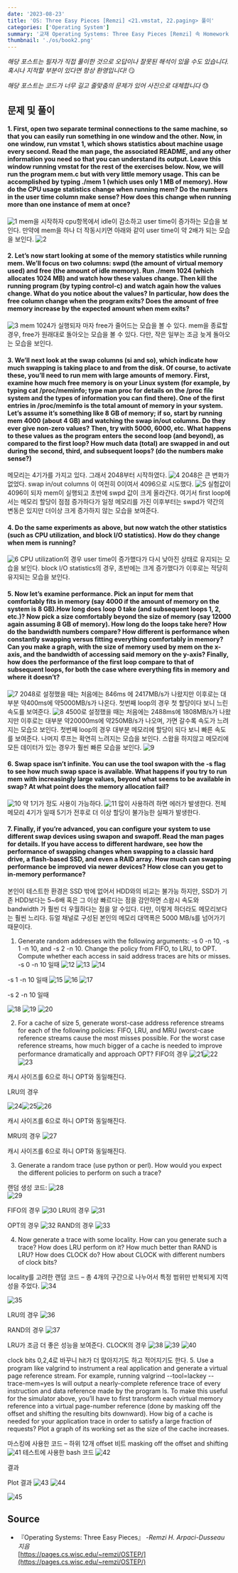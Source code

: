 ```yaml
---
date: '2023-08-23'
title: 'OS: Three Easy Pieces [Remzi] <21.vmstat, 22.paging> 풀이'
categories: ['Operating System']
summary: '교재 Operating Systems: Three Easy Pieces [Remzi] 속 Homework 문제 풀이'
thumbnail: './os/book2.png'
---
```

*해당 포스트는 필자가 직접 풀이한 것으로 오답이나 잘못된 해석이 있을 수도 있습니다.*  
*혹시나 지적할 부분이 있다면 항상 환영입니다!* 😏

*해당 포스트는 코드가 너무 길고 줄맞춤의 문제가 있어 사진으로 대체합니다* 😓

## 문제 및 풀이
#### 1. First, open two separate terminal connections to the same machine, so that you can easily run something in one window and the other. Now, in one window, run vmstat 1, which shows statistics about machine usage every second. Read the man page, the associated README, and any other information you need so that you can understand its output. Leave this window running vmstat for the rest of the exercises below. Now, we will run the program mem.c but with very little memory usage. This can be accomplished by typing ./mem 1 (which uses only 1 MB of memory). How do the CPU usage statistics change when running mem? Do the numbers in the user time column make sense?  How does this change when running more than one instance of mem at once?  
![1](./os/4_1.png)
mem을 시작하자 cpu항목에서 idle이 감소하고 user time이 증가하는 모습을 보인다. 
만약에 mem을 하나 더 작동시키면 아래와 같이 user time이 약 2배가 되는 모습을 보인다.
![2](./os/4_2.png)

#### 2. Let’s now start looking at some of the memory statistics while running mem. We’ll focus on two columns: swpd (the amount of virtual memory used) and free (the amount of idle memory). Run ./mem 1024 (which allocates 1024 MB) and watch how these values change. Then kill the running program (by typing control-c) and watch again how the values change. What do you notice about the values? In particular, how does the free column change when the program exits? Does the amount of free memory increase by the expected amount when mem exits? 
![3](./os/4_3.png)
mem 1024가 실행되자 마자 free가 줄어드는 모습을 볼 수 있다. mem을 종료할 경우, free가 원래대로 돌아오는 모습을 볼 수 있다. 다만, 작은 일부는 조금 늦게 돌아오는 모습을 보인다.

#### 3. We’ll next look at the swap columns (si and so), which indicate how much swapping is taking place to and from the disk. Of course, to activate these, you’ll need to run mem with large amounts of memory. First, examine how much free memory is on your Linux system (for example, by typing cat /proc/meminfo; type man proc for details on the /proc file system and the types of information you can find there). One of the first entries in /proc/meminfo is the total amount of memory in your system. Let’s assume it’s something like 8 GB of memory; if so, start by running mem 4000 (about 4 GB) and watching the swap in/out columns. Do they ever give non-zero values? Then, try with 5000, 6000, etc. What happens to these values as the program enters the second loop (and beyond), as compared to the first loop? How much data (total) are swapped in and out during the second, third, and subsequent loops? (do the numbers make sense?) 
메모리는 4기가를 가지고 있다. 그래서 2048부터 시작하였다.
 ![4](./os/4_4.png)
2048은 큰 변화가 없었다. swap in/out columns 이 여전히 0이여서 4096으로 시도했다.
 ![5](./os/4_5.png)
실험값이 4096이 되자  mem이 실행되고 초반에 swpd 값이 크게 올라간다. 여기서 first loop에서는 메모리 할당이 점점 증가하다가 일정 메모리를 가진 이후부터는 swpd가 약간의 변동은 있지만 더이상 크게 증가하지 않는 모습을 보여준다.

#### 4. Do the same experiments as above, but now watch the other statistics (such as CPU utilization, and block I/O statistics). How do they change when mem is running?
 ![6](./os/4_6.png)
CPU utilization의 경우 user time이 증가했다가 다시 낮아진 상태로 유지되는 모습을 보인다. block I/O statistics의 경우, 초반에는 크게 증가했다가 이후로는 적당히 유지되는 모습을 보인다.
#### 5. Now let’s examine performance. Pick an input for mem that comfortably fits in memory (say 4000 if the amount of memory on the system is 8 GB).How long does loop 0 take (and subsequent loops 1, 2, etc.)?  Now pick a size comfortably beyond the size of memory (say 12000 again assuming 8 GB of memory). How long do the loops take here? How do the bandwidth numbers compare? How different is performance when constantly swapping versus fitting everything comfortably in memory? Can you make a graph, with the size of memory used by mem on the x-axis, and the bandwidth of accessing said memory on the y-axis? Finally, how does the performance of the first loop compare to that of subsequent loops, for both the case where everything fits in memory and where it doesn’t? 
![7](./os/4_7.png)
2048로 설정했을 때는 처음에는 846ms 에 2417MB/s가 나왔지만 이후로는 대부분 약400ms에 약5000MB/s가 나온다. 첫번째 loop의 경우 첫 할당이다 보니 느린 속도를 보여준다.
 ![8](./os/4_8.png)
4500로 설정했을 때는 처음에는 2488ms에 1808MB/s가 나왔지만 이후로는 대부분 약20000ms에 약250MB/s가 나오며, 가면 갈수록 속도가 느려지는 모습으 보인다. 첫번째 loop의 경우 대부분 메모리에 할당이 되다 보니 빠른 속도를 보여준다. 나머지 루프는 확연히 느려지는 모습을 보인다.
스왑을 하지않고 메모리에 모든 데이터가 있는 경우가 훨씬 빠른 모습을 보인다.
![9](./os/4_9.png)

#### 6. Swap space isn’t infinite. You can use the tool swapon with the -s flag to see how much swap space is available. What happens if you try to run mem with increasingly large values, beyond what seems to be available in swap? At what point does the memory allocation fail?
 ![10](./os/4_10.png)
약 1기가 정도 사용이 가능하다.
 ![11](./os/4_11.png)
많이 사용하려 하면 에러가 발생한다. 전체 메모리 4기가 일때 5기가 전후로 더 이상 할당이 불가능한 실패가 발생한다.

#### 7. Finally, if you’re advanced, you can configure your system to use different swap devices using swapon and swapoff. Read the man pages for details. If you have access to different hardware, see how the performance of swapping changes when swapping to a classic hard drive, a flash-based SSD, and even a RAID array. How much can swapping performance be improved via newer devices? How close can you get to in-memory performance? 
본인이 테스트한 환경은 SSD 밖에 없어서 HDD와의 비교는 불가능 하지만, SSD가 기존 HDD보다는 5~6배 혹은 그 이상 빠르다는 점을 감안하면 스왑시 속도와 bandwidth 가 훨씬 더 우월하다는 점을 알 수있다. 다만, 이렇게 하더라도 메모리보다는 훨씬 느리다. 듀얼 채널로 구성된 본인의 메모리 대역폭은 5000 MB/s를 넘어가기 때문이다.


1. Generate random addresses with the following arguments: -s 0 -n 10, -s 1 -n 10, and -s 2 -n 10. Change the policy from FIFO, to LRU, to OPT. Compute whether each access in said address traces are hits or misses.
-s 0 -n 10 일때
  ![12](./os/4_12.png)
 ![13](./os/4_13.png)
  ![14](./os/4_14.png)
 

-s 1 -n 10 일때
  ![15](./os/4_15.png)
  ![16](./os/4_16.png)
  ![17](./os/4_17.png)

-s 2 -n 10 일때
 
 ![18](./os/4_18.png) ![19](./os/4_19.png) ![20](./os/4_20.png)

 
 
2. For a cache of size 5, generate worst-case address reference streams for each of the following policies: FIFO, LRU, and MRU (worst-case reference streams cause the most misses possible. For the worst case reference streams, how much bigger of a cache is needed to improve performance dramatically and approach OPT?
FIFO의 경우
 ![21](./os/4_21.png)![22](./os/4_22.png)![23](./os/4_23.png)
 
캐시 사이즈를 6으로 하니 OPT와 동일해진다.

LRU의 경우
 
![24](./os/4_24.png)![25](./os/4_25.png)![26](./os/4_26.png)

 
캐시 사이즈를 6으로 하니 OPT와 동일해진다.

MRU의 경우
 ![27](./os/4_27.png)

 
캐시 사이즈를 6으로 하니 OPT와 동일해진다.

3. Generate a random trace (use python or perl). How would you expect the different policies to perform on such a trace? 

랜덤 생성 코드:
 ![28](./os/4_28.png)  
 ![29](./os/4_29.png)
 



FIFO의 경우
 ![30](./os/4_30.png)
LRU의 경우
 ![31](./os/4_31.png)



OPT의 경우
 ![32](./os/4_32.png)
RAND의 경우
 ![33](./os/4_33.png)




4. Now generate a trace with some locality. How can you generate such a trace? How does LRU perform on it? How much better than RAND is LRU? How does CLOCK do? How about CLOCK with different numbers of clock bits?

locality를 고려한 랜덤 코드 – 총 4개의 구간으로 나누어서 특정 범위만 반복되게 지역성을 주었다.
![34](./os/4_34.png)
  
 ![35](./os/4_35.png)

 

LRU의 경우
 ![36](./os/4_36.png)


RAND의 경우
 ![37](./os/4_37.png)

LRU가 조금 더 좋은 성능을 보여준다.
CLOCK의 경우 
 ![38](./os/4_38.png)
 ![39](./os/4_39.png)
 ![40](./os/4_40.png)
 
 
clock bits 0,2,4로 바꾸니 hit가 더 많아지기도 하고 적어지기도 한다.
5. Use a program like valgrind to instrument a real application and generate a virtual page reference stream. For example, running valgrind --tool=lackey --trace-mem=yes ls will output a nearly-complete reference trace of every instruction and data reference made by the program ls. To make this useful for the simulator above, you’ll have to first transform each virtual memory reference into a virtual page-number reference (done by masking off the offset and shifting the resulting bits downward). How big of a cache is needed for your application trace in order to satisfy a large fraction of requests? Plot a graph of its working set as the size of the cache increases.

마스킹에 사용한 코드 – 하위 12개 offset 비트 masking off the offset and shifting
![41](./os/4_41.png)
테스트에 사용한 bash 코드
 ![42](./os/4_42.png)

결과
 
 
Plot 결과
 ![43](./os/4_43.png)
 ![44](./os/4_44.png)

  ![45](./os/4_45.png)
## Source

- 『Operating Systems: Three Easy Pieces』 *-Remzi H. Arpaci-Dusseau 지음*  
  [https://pages.cs.wisc.edu/~remzi/OSTEP/](https://pages.cs.wisc.edu/~remzi/OSTEP/)